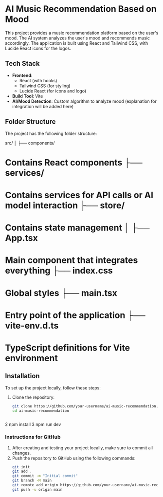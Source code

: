 # AI Music Recommendation Based on Mood

This project provides a music recommendation platform based on the user's mood. The AI system analyzes the user's mood and recommends music accordingly. The application is built using React and Tailwind CSS, with Lucide React icons for the logos.

## Tech Stack

- **Frontend**: 
  - React (with hooks)
  - Tailwind CSS (for styling)
  - Lucide React (for icons and logo)
- **Build Tool**: Vite
- **AI/Mood Detection**: Custom algorithm to analyze mood (explanation for integration will be added here)

## Folder Structure

The project has the following folder structure:

src/ │ ├── components/
 # Contains React components ├── services/
  # Contains services for API calls or AI model interaction ├── store/ 
  # Contains state management │ ├── App.tsx 
  # Main component that integrates everything ├── index.css 
  # Global styles ├── main.tsx 
  # Entry point of the application ├── vite-env.d.ts 
  # TypeScript definitions for Vite environment



## Installation

To set up the project locally, follow these steps:

1. Clone the repository:
   ```bash
   git clone https://github.com/your-username/ai-music-recommendation.git
   cd ai-music-recommendation
    
2 npm install
3 npm run dev



### Instructions for GitHub

1. After creating and testing your project locally, make sure to commit all changes.
2. Push the repository to GitHub using the following commands:
   ```bash
   git init
   git add .
   git commit -m "Initial commit"
   git branch -M main
   git remote add origin https://github.com/your-username/ai-music-recommendation.git
   git push -u origin main


